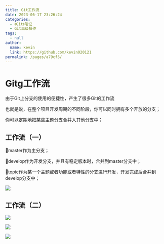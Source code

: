 ```yaml
---
title: Git工作流
date: 2023-06-17 23:26:24
categories: 
  - 《Git》笔记
  - Git高级操作
tags: 
  - null
author: 
  name: kevin
  link: https://github.com/kevin020121
permalink: /pages/a79cf5/
---
```

# Gitg工作流

由于Git上分支的使用的便捷性，产生了很多Git的工作流

也就是说，在整个项目开发周期的不同阶段，你可以同时拥有多个开放的分支；

你可以定期地把某些主题分支合并入其他分支中；

## 工作流（一）

master作为主分支；

develop作为开发分支，并且有稳定版本时，合并到master分支中；

topic作为某一个主题或者功能或者特性的分支进行开发，开发完成后合并到develop分支中；

![](https://markdown123.oss-cn-beijing.aliyuncs.com/img/20230608115523.png)

## 工作流（二）

![](https://markdown123.oss-cn-beijing.aliyuncs.com/img/20230608115541.png)

![](https://markdown123.oss-cn-beijing.aliyuncs.com/img/20230608115914.png)

![](https://markdown123.oss-cn-beijing.aliyuncs.com/img/20230608125022.png)